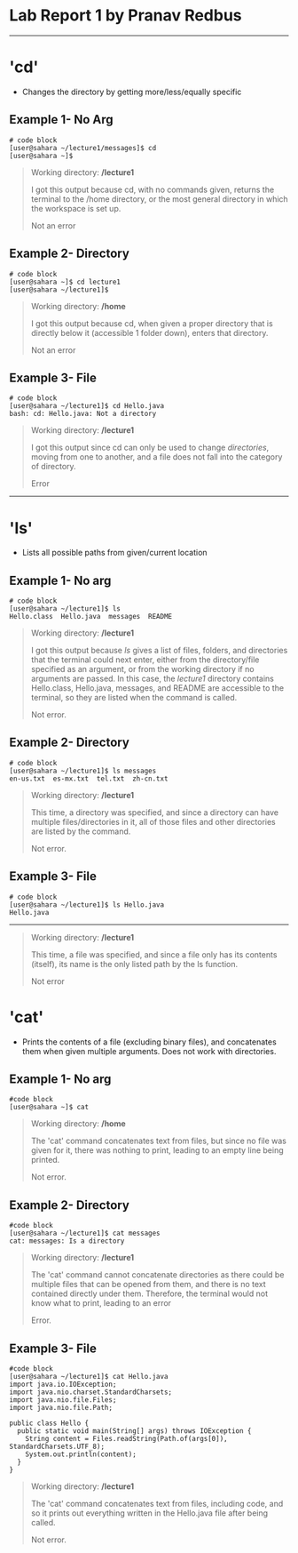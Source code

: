 # **Lab Report 1 by Pranav Redbus**
***

# 'cd'

* Changes the directory by getting more/less/equally specific

## Example 1- No Arg

```
# code block
[user@sahara ~/lecture1/messages]$ cd
[user@sahara ~]$ 
```
> Working directory: **/lecture1**
> 
> I got this output because cd, with no commands given, returns the terminal to the /home directory, or the most general directory in which the workspace is set up.
> 
> Not an error


## Example 2- Directory

```
# code block
[user@sahara ~]$ cd lecture1
[user@sahara ~/lecture1]$ 
```
> Working directory: **/home**
> 
> I got this output because cd, when given a proper directory that is directly below it (accessible 1 folder down), enters that directory.
> 
> Not an error


## Example 3- File

```
# code block
[user@sahara ~/lecture1]$ cd Hello.java
bash: cd: Hello.java: Not a directory
```
> Working directory: **/lecture1**
> 
> I got this output since cd can only be used to change *directories*, moving from one to another, and a file does not fall into the category of directory.
> 
> Error

***


# 'ls'

* Lists all possible paths from given/current location

## Example 1- No arg

```
# code block
[user@sahara ~/lecture1]$ ls
Hello.class  Hello.java  messages  README
```
> Working directory: **/lecture1**
>
> I got this output because *ls* gives a list of files, folders, and directories that the terminal could next enter, either from the directory/file specified as an argument, or from the working directory if no arguments are passed. In this case, the *lecture1* directory contains Hello.class,  Hello.java,  messages,  and README are accessible to the terminal, so they are listed when the command is called.
>
> Not error.


## Example 2- Directory

```
# code block
[user@sahara ~/lecture1]$ ls messages
en-us.txt  es-mx.txt  tel.txt  zh-cn.txt
```
> Working directory: **/lecture1**
>
> This time, a directory was specified, and since a directory can have multiple files/directories in it, all of those files and other directories are listed by the command.
>
> Not error.


## Example 3- File

```
# code block
[user@sahara ~/lecture1]$ ls Hello.java 
Hello.java
```

***
> Working directory: **/lecture1**
>
> This time, a file was specified, and since a file only has its contents (itself), its name is the only listed path by the ls function.
>
> Not error


# 'cat'

* Prints the contents of a file (excluding binary files), and concatenates them when given multiple arguments. Does not work with directories.

## Example 1- No arg

```
#code block
[user@sahara ~]$ cat 

```
> Working directory: **/home**
>
> The 'cat' command concatenates text from files, but since no file was given for it, there was nothing to print, leading to an empty line being printed.
>
> Not error.


## Example 2- Directory

```
#code block
[user@sahara ~/lecture1]$ cat messages
cat: messages: Is a directory
```
> Working directory: **/lecture1**
>
> The 'cat' command cannot concatenate directories as there could be multiple files that can be opened from them, and there is no text contained directly under them. Therefore, the terminal would not know what to print, leading to an error
>
> Error.


## Example 3- File

```
#code block
[user@sahara ~/lecture1]$ cat Hello.java
import java.io.IOException;
import java.nio.charset.StandardCharsets;
import java.nio.file.Files;
import java.nio.file.Path;

public class Hello {
  public static void main(String[] args) throws IOException {
    String content = Files.readString(Path.of(args[0]), StandardCharsets.UTF_8);    
    System.out.println(content);
  }
}
```
> Working directory: **/lecture1**
>
> The 'cat' command concatenates text from files, including code, and so it prints out everything written in the Hello.java file after being called.
>
> Not error.
